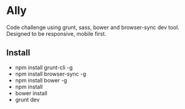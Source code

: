 # Ally
Code challenge using grunt, sass, bower and browser-sync dev tool. Designed to be responsive, mobile first.

## Install
- npm install grunt-cli -g
- npm install browser-sync -g
- npm install bower -g
- npm install
- bower install
- grunt dev
